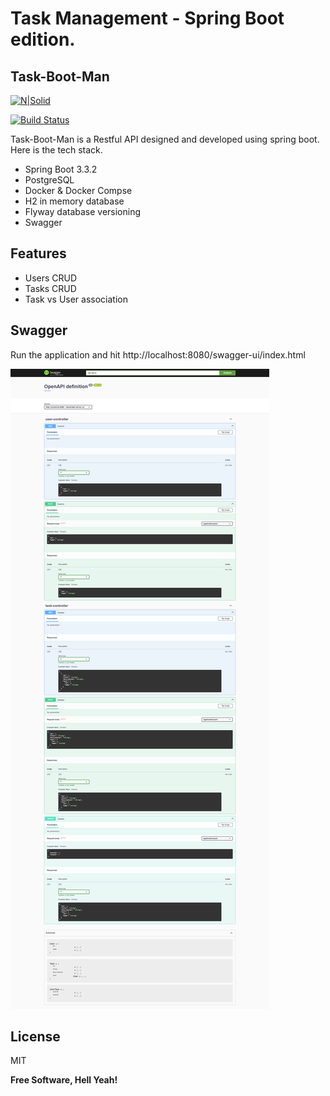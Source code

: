 # Task Management - Spring Boot edition.
## Task-Boot-Man

[![N|Solid](https://cldup.com/dTxpPi9lDf.thumb.png)](https://nodesource.com/products/nsolid)

[![Build Status](https://travis-ci.org/joemccann/dillinger.svg?branch=master)](https://travis-ci.org/joemccann/dillinger)

Task-Boot-Man is a Restful API designed and developed using spring boot. Here is the tech stack.

- Spring Boot 3.3.2
- PostgreSQL
- Docker & Docker Compse
- H2 in memory database
- Flyway database versioning
- Swagger

## Features

- Users CRUD
- Tasks CRUD
- Task vs User association

## Swagger 

Run the application and hit http://localhost:8080/swagger-ui/index.html

![](screencapture-localhost-8080-swagger-ui-index-html-2024-08-10-15_26_52.png)

## License

MIT

**Free Software, Hell Yeah!**
